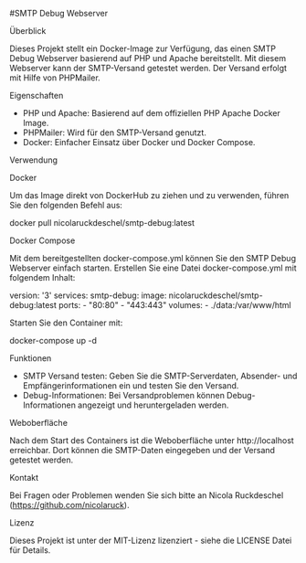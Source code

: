 #SMTP Debug Webserver

Überblick

Dieses Projekt stellt ein Docker-Image zur Verfügung, das einen SMTP Debug Webserver basierend auf PHP und Apache bereitstellt. Mit diesem Webserver kann der SMTP-Versand getestet werden. Der Versand erfolgt mit Hilfe von PHPMailer.

Eigenschaften

- PHP und Apache: Basierend auf dem offiziellen PHP Apache Docker Image.
- PHPMailer: Wird für den SMTP-Versand genutzt.
- Docker: Einfacher Einsatz über Docker und Docker Compose.

Verwendung

Docker

Um das Image direkt von DockerHub zu ziehen und zu verwenden, führen Sie den folgenden Befehl aus:

docker pull nicolaruckdeschel/smtp-debug:latest

Docker Compose

Mit dem bereitgestellten docker-compose.yml können Sie den SMTP Debug Webserver einfach starten. Erstellen Sie eine Datei docker-compose.yml mit folgendem Inhalt:

version: '3'
services:
  smtp-debug:
    image: nicolaruckdeschel/smtp-debug:latest
    ports:
      - "80:80"
      - "443:443"
    volumes:
      - ./data:/var/www/html

Starten Sie den Container mit:

docker-compose up -d

Funktionen

- SMTP Versand testen: Geben Sie die SMTP-Serverdaten, Absender- und Empfängerinformationen ein und testen Sie den Versand.
- Debug-Informationen: Bei Versandproblemen können Debug-Informationen angezeigt und heruntergeladen werden.

Weboberfläche

Nach dem Start des Containers ist die Weboberfläche unter http://localhost erreichbar. Dort können die SMTP-Daten eingegeben und der Versand getestet werden.

Kontakt

Bei Fragen oder Problemen wenden Sie sich bitte an Nicola Ruckdeschel (https://github.com/nicolaruck).

Lizenz

Dieses Projekt ist unter der MIT-Lizenz lizenziert - siehe die LICENSE Datei für Details.

